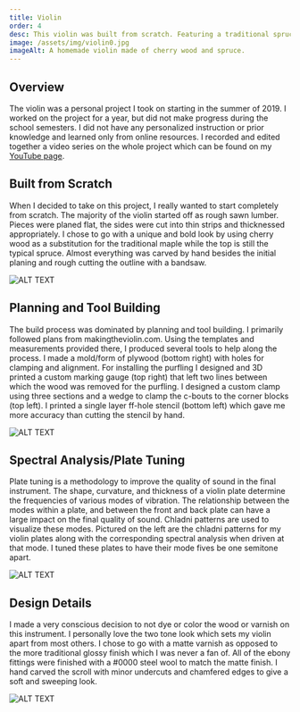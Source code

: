 ```yaml
---
title: Violin
order: 4
desc: This violin was built from scratch. Featuring a traditional spruce top but with cherry wood sides, back, and neck, this violin sounds as great as it looks.
image: /assets/img/violin0.jpg
imageAlt: A homemade violin made of cherry wood and spruce.
---
```


## Overview

The violin was a personal project I took on starting in the summer of 2019. I worked on the project for a year, but did not make progress during the school semesters. I did not have any personalized instruction or prior knowledge and learned only from online resources. I recorded and edited together a video series on the whole project which can be found on my [YouTube page](https://www.youtube.com/c/EricTrimbur).

## Built from Scratch

When I decided to take on this project, I really wanted to start completely from scratch. The majority of the violin started off as rough sawn lumber. Pieces were planed flat, the sides were cut into thin strips and thicknessed appropriately. I chose to go with a unique and bold look by using cherry wood as a substitution for the traditional maple while the top is still the typical spruce. Almost everything was carved by hand besides the initial planing and rough cutting the outline with a bandsaw.

![ALT TEXT](/assets/img/violin1.jpg)

## Planning and Tool Building

The build process was dominated by planning and tool building. I primarily followed plans from makingtheviolin.com. Using the templates and measurements provided there, I produced several tools to help along the process. I made a mold/form of plywood (bottom right) with holes for clamping and alignment. For installing the purfling I designed and 3D printed a custom marking gauge (top right) that left two lines between which the wood was removed for the purfling. I designed a custom clamp using three sections and a wedge to clamp the c-bouts to the corner blocks (top left). I printed a single layer ff-hole stencil (bottom left) which gave me more accuracy than cutting the stencil by hand.

![ALT TEXT](/assets/img/violin2.png)

## Spectral Analysis/Plate Tuning

Plate tuning is a methodology to improve the quality of sound in the final instrument. The shape, curvature, and thickness of a violin plate determine the frequencies of various modes of vibration. The relationship between the modes within a plate, and between the front and back plate can have a large impact on the final quality of sound. Chladni patterns are used to visualize these modes. Pictured on the left are the chladni patterns for my violin plates along with the corresponding spectral analysis when driven at that mode. I tuned these plates to have their mode fives be one semitone apart.

![ALT TEXT](/assets/img/violin3.png)

## Design Details

I made a very conscious decision to not dye or color the wood or varnish on this instrument. I personally love the two tone look which sets my violin apart from most others. I chose to go with a matte varnish as opposed to the more traditional glossy finish which I was never a fan of. All of the ebony fittings were finished with a #0000 steel wool to match the matte finish. I hand carved the scroll with minor undercuts and chamfered edges to give a soft and sweeping look.

![ALT TEXT](/assets/img/violin4.png)
